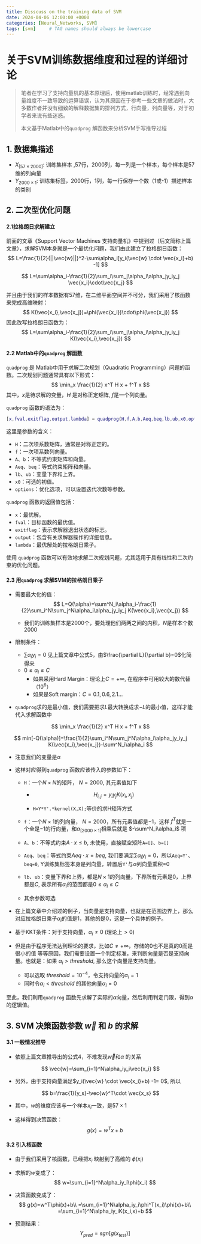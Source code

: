 ```yaml
---
title: Disscuss on the training data of SVM
date: 2024-04-06 12:00:00 +0000
categories: [Neural_Networks, SVM]
tags: [svm]     # TAG names should always be lowercase
---
```


# 关于SVM训练数据维度和过程的详细讨论

> 笔者在学习了支持向量机的基本原理后，使用matlab训练时，经常遇到向量维度不一致导致的运算错误，认为其原因在于参考一些文章的做法时，大多数作者并没有细致的解释数据集的排列方式，行向量，列向量等，对于初学者来说有些迷惑。
>
> 本文基于Matlab中的`quadprog` 解函数来分析SVM手写推导过程


## 1. 数据集描述

- $X_{[57\times2000]}$: 训练集样本 ,57行，2000列，每一列是一个样本，每个样本是57维的列向量
- $Y_{2000\times1}$: 训练集标签，2000行，1列，每一行保存一个数（1或-1）描述样本的类别

## 2. 二次型优化问题

#### 2.1拉格朗日求解建立

前面的文章《Support Vector Machines 支持向量机》中提到过（后文简称上篇文章），求解SVM本身就是一个最优化问题，我们由此建立了拉格朗日函数：
$$
L=\frac{1}{2}{||\vec{w}||}^2-\sum\alpha_i[y_i(\vec{w} \cdot \vec{x_i}+b) -1]
$$

$$
L=\sum\alpha_i-\frac{1}{2}\sum_i\sum_j\alpha_i\alpha_jy_iy_j  \vec{x_i}\cdot\vec{x_j}
$$

并且由于我们的样本数据有57维，在二维平面空间并不可分，我们采用了核函数来完成高维映射：
$$
K(\vec{x_i},\vec{x_j})=\phi(\vec{x_i})\cdot\phi(\vec{x_j})
$$
因此改写拉格朗日函数为：
$$
L=\sum\alpha_i-\frac{1}{2}\sum_i\sum_j\alpha_i\alpha_jy_iy_j K(\vec{x_i},\vec{x_j})
$$

#### 2.2 Matlab中的`quadprog` 解函数

`quadprog` 是 Matlab中用于求解二次规划（Quadratic Programming）问题的函数。二次规划问题通常具有以下形式：
$$
\min_x \frac{1}{2} x^T H x + f^T x
$$
其中，$x$是待求解的变量，$H$ 是对称正定矩阵, $f$是一个列向量。

`quadprog` 函数的语法为：

```matlab
[x,fval,exitflag,output,lambda] = quadprog(H,f,A,b,Aeq,beq,lb,ub,x0,options)
```

这里是参数的含义：

- `H`：二次项系数矩阵，通常是对称正定的。
- `f`：一次项系数列向量。
- `A`、`b`：不等式约束矩阵和向量。
- `Aeq`、`beq`：等式约束矩阵和向量。
- `lb`、`ub`：变量下界和上界。
- `x0`：可选的初值。
- `options`：优化选项，可以设置迭代次数等参数。

`quadprog` 函数的返回值包括：

- `x`：最优解。
- `fval`：目标函数的最优值。
- `exitflag`：表示求解器退出状态的标志。
- `output`：包含有关求解器操作的详细信息。
- `lambda`：最优解处的拉格朗日乘子。

使用 `quadprog` 函数可以有效地求解二次规划问题，尤其适用于具有线性和二次约束的优化问题。

#### 2.3 用`quadprog` 求解SVM的拉格朗日乘子

- 需要最大化的值：
  $$
  L=Q(\alpha)=\sum^N_i\alpha_i-\frac{1}{2}\sum_i^N\sum_j^N\alpha_i\alpha_jy_iy_j K(\vec{x_i},\vec{x_j})
  $$

  - 我们的训练集样本是2000个，要处理他们两两之间的内积，$N$是样本个数2000

- 限制条件：

  - $\sum\alpha_iy_i=0$ 见上篇文章中公式5，由$\frac{\partial L}{\partial b}=0$化简得来
  - $0\leq\alpha_i\leq C$ 
    - 如果采用Hard Margin：理论上$C = + \infty$, 在程序中可用较大的数代替（$10^6$）
    - 如果是Soft margin：$C =0.1,0.6,2.1...$

- `quadprog`求的是最小值，我们需要把求$L$最大转换成求$-L$的最小值，这样才能代入求解函数中

$$
\min_x \frac{1}{2} x^T H x + f^T x
$$

$$
min[-Q(\alpha)]=\frac{1}{2}\sum_i^N\sum_j^N\alpha_i\alpha_jy_iy_j K(\vec{x_i},\vec{x_j})-\sum^N_i\alpha_i
$$

- 注意我们的变量是$\alpha$

- 这样对应得到`quadprog` 函数应该传入的参数如下：

  - `H`：一个$N\times N$的矩阵， $N=2000$, 其元素值如下

    - $$
      H_{i,j}=y_iy_jK(x_i,x_j)
      $$

    - `H=Y*Y'.*kernel(X,X);`等价的求H矩阵方式

  - `f`：一个$N\times 1$的列向量， $N=2000$，所有元素值都是$-1$，这样 $f^T$就是一个全是$-1$的行向量，和$\alpha_{[2000\times 1]}$相乘后就是 $-\sum^N_i\alpha_i$ 项

  - `A`、`b`：不等式约束$A\cdot x \leq b$, 未使用，直接赋空矩阵`A=[]`、`b=[]`

  - `Aeq`、`beq`：等式约束$Aeq\cdot x = beq$, 我们要满足$\sum\alpha_iy_i=0$，所以`Aeq=Y'`、`beq=0`, Y训练集标签本身是列向量，转置后`Y'`与$\alpha$列向量乘积=0
  - `lb`、`ub`：变量下界和上界，都是$N\times 1$的列向量，下界所有元素是0，上界都是$C$, 表示所有$\alpha_i$的范围都是$0\leq\alpha_i\leq C$ 
  - 其余参数可选

- 在上篇文章中介绍过的例子，当向量是支持向量，也就是在范围边界上，那么对应拉格朗日乘子$\alpha_i$的值是1，其他的是0，这是一个具体的例子。
- 基于KKT条件：对于支持向量，$\alpha_i \neq 0$ (理论上$>0$)
- 但是由于程序无法达到理论的要求，比如$C\neq+\infty$，存储的0也不是真的0而是很小的值 等等原因，我们需要设置一个判定标准，来判断向量是否是支持向量。也就是：如果 $\alpha_i > threshold$,  那么这个向量是支持向量。
  - 可以选取 $threshold=10^{-4}$，令支持向量的$\alpha_i=1$
  - 同时令$\alpha_i<threshold$ 的其他向量$\alpha_i=0$

至此，我们利用`quadprog` 函数先求解了实际的$\alpha$向量，然后利用判定门限，得到$\alpha$的逻辑值。

## 3. SVM 决策函数参数 $\vec{w}$ 和 $b$ 的求解

#### 3.1 一般情况推导

- 依照上篇文章推导出的公式4，不难发现$\vec{w}$和$\alpha$ 的关系

$$
\vec{w}=\sum_{i=1}^N\alpha_iy_i\vec{x_i}
$$

- 另外，由于支持向量满足$y_i(\vec{w} \cdot \vec{x_i}+b) -1= 0$, 所以

$$
b=\frac{1}{y_s}-\vec{w}^T\cdot \vec{x_s}
$$

- 其中，$w$的维度应该与一个样本$x_i$一致，是$57\times 1$

- 这样得到决策函数：
  $$
  g(x)=w^Tx+b
  $$

#### 3.2 引入核函数 

- 由于我们采用了核函数，已经把$x_i$ 映射到了高维的 $\phi(x_i)$

- 求解的$w$变成了：
  $$
  w=\sum_{i=1}^N\alpha_iy_i\phi(x_i)
  $$
  
- 决策函数变成了：
  $$
  g(x)=w^T\phi(x)+b\\
  =\sum_{i=1}^N\alpha_iy_i\phi^T(x_i)\phi(x)+b\\
  =\sum_{i=1}^N\alpha_iy_iK(x_i,x)+b
  $$

- 预测结果：
  $$
  Y_{pred}=sgn[g(x_{test})]
  $$
